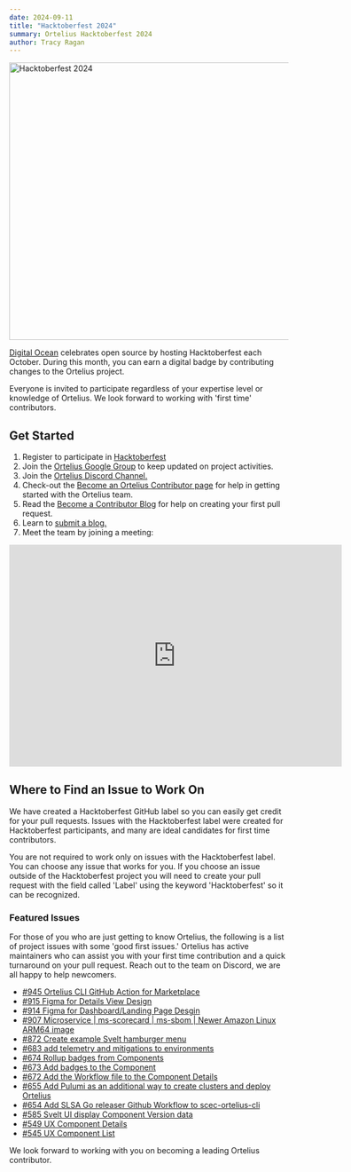 ```yaml
---
date: 2024-09-11
title: "Hacktoberfest 2024"
summary: Ortelius Hacktoberfest 2024
author: Tracy Ragan
---
```


<div class="col-left">
<img src="/images/Hacktoberfest-2024.png" alt="Hacktoberfest 2024" height="500px" width="900px" />
</div>
<p></p>

[Digital Ocean](https://www.digitalocean.com/) celebrates open source by hosting Hacktoberfest each October. During this month, you can earn a digital badge by contributing changes to the Ortelius project. 

Everyone is invited to participate regardless of your expertise level or knowledge of Ortelius. We look forward to working with 'first time' contributors. 

## Get Started

1) Register to participate in [Hacktoberfest](https://hacktoberfest.com/)
2) Join the [Ortelius Google Group](https://groups.google.com/g/ortelius-dev) to keep updated on project activities.
3) Join the [Ortelius Discord Channel.](https://discord.com/invite/ZtXU74x) 
4) Check-out the [Become an Ortelius Contributor page](https://ortelius.io/contributor/) for help in getting started with the Ortelius team.
5) Read the [Become a Contributor Blog](https://ortelius.io/blog/2023/04/10/getting-started-as-an-ortelius-open-source-contributor/) for help on creating your first pull request. 
6) Learn to [submit a blog.](https://ortelius.io/blog/2024/09/11/ortelius-is-looking-for-a-few-good-blogs/)
7) Meet the team by joining a meeting: 

<div>
<iframe style="border: 0px; opacity: 1; visibility: visible;" src="https://calendar.google.com/calendar/embed?src=c_vjebhusp537ftgsu6qiboiphcg%40group.calendar.google.com&amp;ctz=America%2FDenver" width="600" height="400" frameborder="0" scrolling="no"></iframe>
</div>

## Where to Find an Issue to Work On

We have created a Hacktoberfest GitHub label so you can easily get credit for your pull requests. Issues with the Hacktoberfest label were created for Hacktoberfest participants, and many are ideal candidates for first time contributors. 

 You are not required to work only on issues with the Hacktoberfest label. You can choose any issue that works for you. If you choose an issue outside of the Hacktoberfest project you will need to create your pull request with the field called 'Label' using the keyword 'Hacktoberfest' so it can be recognized.


### Featured Issues

For those of you who are just getting to know Ortelius, the following is a list of project issues with some 'good first issues.'  Ortelius has active maintainers who can assist you with your first time contribution and a quick turnaround on your pull request. Reach out to the team on Discord, we are all happy to help newcomers. 


- [#945 Ortelius CLI GitHub Action for Marketplace](https://github.com/ortelius/ortelius/issues/945)
- [#915 Figma for Details View Design](https://github.com/ortelius/ortelius/issues/915)
- [#914 Figma for Dashboard/Landing Page Desgin](https://github.com/ortelius/ortelius/issues/914)
- [#907 Microservice | ms-scorecard | ms-sbom | Newer Amazon Linux ARM64 image](https://github.com/ortelius/ortelius/issues/907)
- [#872 Create example Svelt hamburger menu](https://github.com/ortelius/ortelius/issues/872)
- [#683 add telemetry and mitigations to environments](https://github.com/ortelius/ortelius/issues/683)
- [#674 Rollup badges from Components](https://github.com/ortelius/ortelius/issues/674)
- [#673 Add badges to the Component](https://github.com/ortelius/ortelius/issues/673)
- [#672 Add the Workflow file to the Component Details](https://github.com/ortelius/ortelius/issues/672)
- [#655 Add Pulumi as an additional way to create clusters and deploy Ortelius](https://github.com/ortelius/ortelius/issues/655)
- [#654 Add SLSA Go releaser Github Workflow to scec-ortelius-cli](https://github.com/ortelius/ortelius/issues/654)
- [#585 Svelt UI display Component Version data](https://github.com/ortelius/ortelius/issues/585)
- [#549 UX Component Details](https://github.com/ortelius/ortelius/issues/549)
- [#545 UX Component List](https://github.com/ortelius/ortelius/issues/545)


We look forward to working with you on becoming a leading Ortelius contributor.

